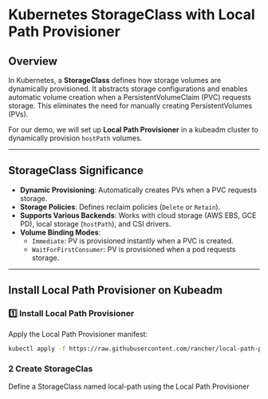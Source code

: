# Kubernetes StorageClass with Local Path Provisioner

## Overview
In Kubernetes, a **StorageClass** defines how storage volumes are dynamically provisioned. It abstracts storage configurations and enables automatic volume creation when a PersistentVolumeClaim (PVC) requests storage. This eliminates the need for manually creating PersistentVolumes (PVs).

For our demo, we will set up **Local Path Provisioner** in a kubeadm cluster to dynamically provision `hostPath` volumes.

---

## StorageClass Significance
- **Dynamic Provisioning**: Automatically creates PVs when a PVC requests storage.
- **Storage Policies**: Defines reclaim policies (`Delete` or `Retain`).
- **Supports Various Backends**: Works with cloud storage (AWS EBS, GCE PD), local storage (`hostPath`), and CSI drivers.
- **Volume Binding Modes**:
  - `Immediate`: PV is provisioned instantly when a PVC is created.
  - `WaitForFirstConsumer`: PV is provisioned when a pod requests storage.

---

## Install Local Path Provisioner on Kubeadm

### 1️⃣ **Install Local Path Provisioner**
Apply the Local Path Provisioner manifest:

```bash
kubectl apply -f https://raw.githubusercontent.com/rancher/local-path-provisioner/master/deploy/local-path-storage.yaml

```
### 2 **Create StorageClas**
Define a StorageClass named local-path using the Local Path Provisioner
